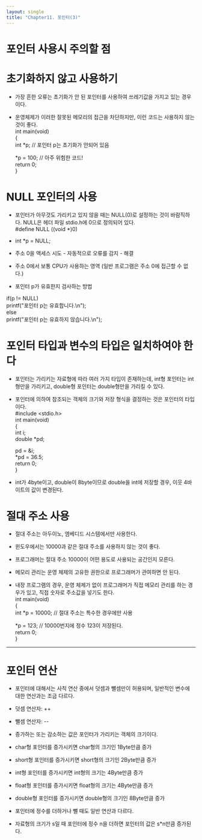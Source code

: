 ```yaml
---
layout: single
title: "Chapter11. 포인터(3)"
---
```


# 포인터 사용시 주의할 점

# 초기화하지 않고 사용하기

- 가장 흔한 오류는 초기화가 안 된 포인터를 사용하여 쓰레기값을 가지고 있는 경우이다.   
- 운영체제가 이러한 잘못된 메모리의 접근을 차단하지만, 이런 코드는 사용하지 않는 것이 좋다.   
int main(void)   
{   
    int *p;  // 포인터 p는 초기화가 안되어 있음   
  
    *p = 100;  // 아주 위험한 코드!   
    return 0;   
}   

# NULL 포인터의 사용

- 포인터가 아무것도 가리키고 있지 않을 때는 NULL(0)로 설정하는 것이 바람직하다. NULL은 헤더 파일 stdio.h에 0으로 정의되어 있다.   
#define NULL ((void *)0)   
- int *p = NULL;   
- 주소 0을 액세스 시도 - 자동적으로 오류를 감지 - 해결   
- 주소 0에서 보통 CPU가 사용하는 영역 (일반 프로그램은 주소 0에 접근할 수 없다.)   

- 포인터 p가 유효한지 검사하는 방법

if(p != NULL)   
      printf("포인터 p는 유효합니다.\n");   
else   
      printf("포인터 p는 유효하지 않습니다.\n");   

# 포인터 타입과 변수의 타입은 일치하여야 한다

- 포인터는 가리키는 자료형에 따라 여러 가지 타입이 존재하는데, int형 포인터는 int형만을 가리키고, double형 포인터는 double형만을 가리킬 수 있다.   
- 포인터에 의하여 참조되는 객체의 크기와 저장 형식을 결정하는 것은 포인터의 타입이다.   
#include <stdio.h>   
int main(void)   
{   
	int i;   
  double *pd;   
  
	pd = &i;   
  *pd = 36.5;   
  return 0;   
}   
- int가 4byte이고, double이 8byte이므로 double을 int에 저장할 경우, 이웃 4바이트의 값이 변경된다.   

# 절대 주소 사용

- 절대 주소는 아두이노, 엠베디드 시스템에서만 사용한다.   
- 윈도우에서는 10000과 같은 절대 주소를 사용하지 않는 것이 좋다.   
- 프로그래머는 절대 주소 10000이 어떤 용도로 사용되는 공간인지 모른다.   
- 메모리 관리는 운영 체제의 고유한 권한으로 프로그래머가 관여하면 안 된다.   
- 내장 프로그램의 경우, 운영 체제가 없이 프로그래머가 직접 메모리 관리를 하는 경우가 있고, 직접 숫자로 주소값을 넣기도 한다.   
int main(void)   
{   
    int *p = 10000;  // 절대 주소는 특수한 경우에만 사용   
    
    *p = 123;  // 10000번지에 정수 123이 저장된다.   
    return 0;   
 }   
 
 ---------------------------------------------------------------------------------------------------------   
 
 # 포인터 연산
 
 - 포인터에 대해서는 사칙 연산 중에서 덧셈과 뺄셈만이 허용되며, 일반적인 변수에 대한 연산과는 조금 다르다.   
 - 덧셈 연산자: ++   
 - 뺄셈 연산자: --   
 - 증가하는 또는 감소하는 값은 포인터가 가리키는 객체의 크기이다.   
 - char형 포인터를 증가시키면 char형의 크기인 1Byte만큼 증가   
 - short형 포인터를 증가시키면 short형의 크기인 2Byte만큼 증가   
 - int형 포인터를 증가시키면 int형의 크기는 4Byte만큼 증가   
 - float형 포인터를 증가시키면 float형의 크기는 4Byte만큼 증가   
 - double형 포인터를 증가시키면 double형의 크기인 8Byte만큼 증가   
 
 - 포인터에 정수를 더하거나 뺄 때도 일반 연산과 다르다.   
 - 자료형의 크기가 s일 때 포인터에 정수 n을 더하면 포인터의 값은 s*n만큼 증가된다.   

